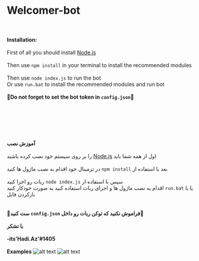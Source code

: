 # Welcomer-bot
<br><br>
**Installation:**
<br><br>
First of all you should install <a href="https://nodejs.org/en/">Node.js</a>
<br><br>
Then use `npm install` in your terminal to install the recommended modules
<br><br>
Then use `node index.js` to run the bot 
<br>
Or use `run.bat` to install the recommended modules and run bot
<br><br>
**🔴Do not forget to set the bot token in `config.json`🔴**
<br>
<br><br>
#
<br><br>
**آموزش نصب**
<br><br>
را بر روی سیستم خود نصب کرده باشید <a href="https://nodejs.org/en/">Node.js</a> اول از همه شما باید 
<br><br>
 در ترمینال خود اقدام به نصب ماژول ها کنید `npm install` بعد با استفاده از 
<br><br>
ربات رو اجرا کنید `node index.js` سپس با استفاده از
<br>
اقدام به  نصب ماژول ها و اجرای ربات استفاده کنید به صورت خودکار کنید `run.bat` یا با بازکردن فایل  
<br><br>
**🔴ست کنید `config.json` فراموش نکنید که توکن ربات رو داخل🔴**
<br><br>
**با تشکر
<br><br>
-its'Hadi.Az'#1405**
<br><br>
**Examples**
![alt text](https://raw.githubusercontent.com/hadiazt/welcomer/main/img/welcome-image.png)
![alt text](https://github.com/hadiazt/welcomer/blob/main/img/leave-image.png?raw=true)
